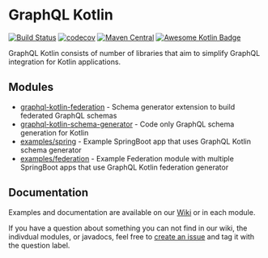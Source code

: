 # GraphQL Kotlin

[![Build Status](https://travis-ci.org/ExpediaGroup/graphql-kotlin.svg?branch=master)](https://travis-ci.org/ExpediaGroup/graphql-kotlin)
[![codecov](https://codecov.io/gh/ExpediaGroup/graphql-kotlin/branch/master/graph/badge.svg)](https://codecov.io/gh/ExpediaGroup/graphql-kotlin)
[![Maven Central](https://img.shields.io/maven-central/v/com.expedia/graphql-kotlin.svg?label=maven%20central)](https://search.maven.org/artifact/com.expedia/graphql-kotlin)
[![Awesome Kotlin Badge](https://kotlin.link/awesome-kotlin.svg)](https://github.com/KotlinBy/awesome-kotlin)

GraphQL Kotlin consists of number of libraries that aim to simplify GraphQL integration for Kotlin applications.

## Modules

* [graphql-kotlin-federation](/graphql-kotlin-federation) - Schema generator extension to build federated GraphQL schemas
* [graphql-kotlin-schema-generator](/graphql-kotlin-schema-generator) - Code only GraphQL schema generation for Kotlin
* [examples/spring](/examples/spring) - Example SpringBoot app that uses GraphQL Kotlin schema generator
* [examples/federation](/examples/federation) - Example Federation module with multiple SpringBoot apps that use GraphQL Kotlin federation generator

## Documentation

Examples and documentation are available on our [Wiki](https://github.com/ExpediaGroup/graphql-kotlin/wiki) or in each module.

If you have a question about something you can not find in our wiki, the indivdual modules, or javadocs, feel free to [create an issue](https://github.com/ExpediaGroup/graphql-kotlin/issues) and tag it with the question label.
